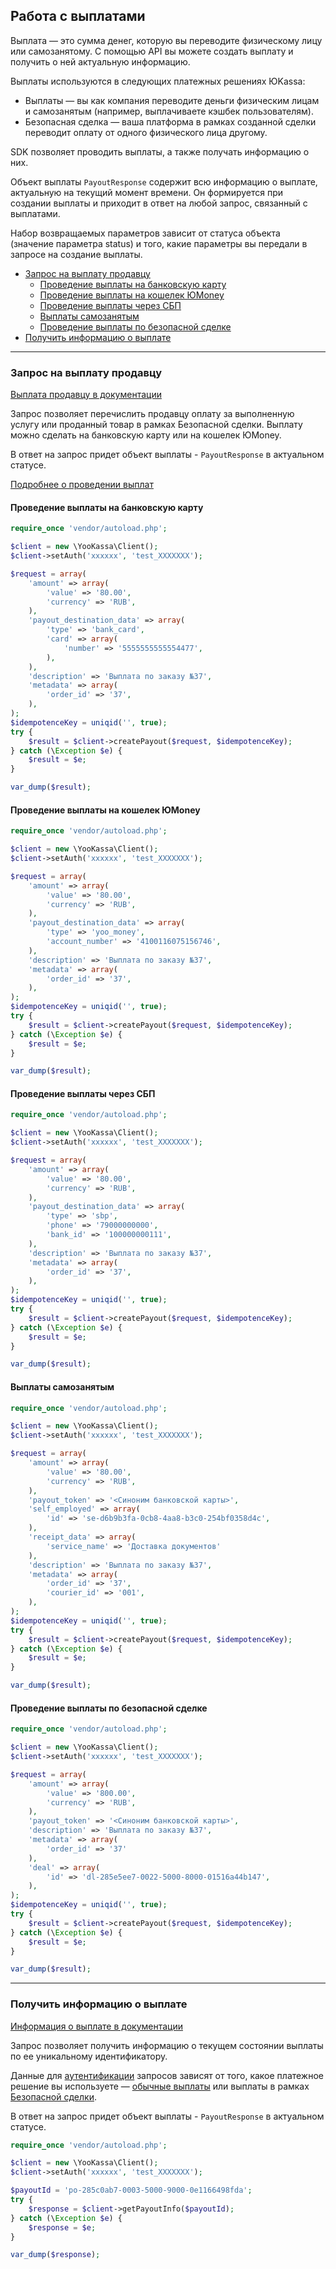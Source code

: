 ## Работа с выплатами

Выплата — это сумма денег, которую вы переводите физическому лицу или самозанятому. С помощью API вы можете создать выплату и получить о ней актуальную информацию.

Выплаты используются в следующих платежных решениях ЮKassa:

* Выплаты — вы как компания переводите деньги физическим лицам и самозанятым (например, выплачиваете кэшбек пользователям).
* Безопасная сделка — ваша платформа в рамках созданной сделки переводит оплату от одного физического лица другому.

SDK позволяет проводить выплаты, а также получать информацию о них.

Объект выплаты `PayoutResponse` содержит всю информацию о выплате, актуальную на текущий момент времени. Он формируется при создании выплаты и приходит в ответ на любой запрос, связанный с выплатами.

Набор возвращаемых параметров зависит от статуса объекта (значение параметра status) и того, какие параметры вы передали в запросе на создание выплаты.

* [Запрос на выплату продавцу](#Запрос-на-выплату-продавцу)
  * [Проведение выплаты на банковскую карту](#проведение-выплаты-на-банковскую-карту)
  * [Проведение выплаты на кошелек ЮMoney](#проведение-выплаты-на-кошелек-юmoney)
  * [Проведение выплаты через СБП](#проведение-выплаты-через-сбп)
  * [Выплаты самозанятым](#выплаты-самозанятым)
  * [Проведение выплаты по безопасной сделке](#проведение-выплаты-по-безопасной-сделке)
* [Получить информацию о выплате](#Получить-информацию-о-выплате)

---

### Запрос на выплату продавцу <a name="Запрос-на-выплату-продавцу"></a>

[Выплата продавцу в документации](https://yookassa.ru/developers/api?lang=php#create_payout)

Запрос позволяет перечислить продавцу оплату за выполненную услугу или проданный товар в рамках Безопасной сделки. 
Выплату можно сделать на банковскую карту или на кошелек ЮMoney.

В ответ на запрос придет объект выплаты - `PayoutResponse` в актуальном статусе.

[Подробнее о проведении выплат](https://yookassa.ru/developers/solutions-for-platforms/safe-deal/integration/payouts)

#### Проведение выплаты на банковскую карту <a name="проведение-выплаты-на-банковскую-карту"></a>

```php
require_once 'vendor/autoload.php';

$client = new \YooKassa\Client();
$client->setAuth('xxxxxx', 'test_XXXXXXX');

$request = array(
    'amount' => array(
        'value' => '80.00',
        'currency' => 'RUB',
    ),
    'payout_destination_data' => array(
        'type' => 'bank_card',
        'card' => array(
            'number' => '5555555555554477',
        ),
    ),
    'description' => 'Выплата по заказу №37',
    'metadata' => array(
        'order_id' => '37',
    ),
);
$idempotenceKey = uniqid('', true);
try {
    $result = $client->createPayout($request, $idempotenceKey);
} catch (\Exception $e) {
    $result = $e;
}

var_dump($result);
```

#### Проведение выплаты на кошелек ЮMoney <a name="проведение-выплаты-на-кошелек-юmoney"></a>

```php
require_once 'vendor/autoload.php';

$client = new \YooKassa\Client();
$client->setAuth('xxxxxx', 'test_XXXXXXX');

$request = array(
    'amount' => array(
        'value' => '80.00',
        'currency' => 'RUB',
    ),
    'payout_destination_data' => array(
        'type' => 'yoo_money',
        'account_number' => '4100116075156746',
    ),
    'description' => 'Выплата по заказу №37',
    'metadata' => array(
        'order_id' => '37',
    ),
);
$idempotenceKey = uniqid('', true);
try {
    $result = $client->createPayout($request, $idempotenceKey);
} catch (\Exception $e) {
    $result = $e;
}

var_dump($result);
```

#### Проведение выплаты через СБП <a name="проведение-выплаты-через-сбп"></a>

```php
require_once 'vendor/autoload.php';

$client = new \YooKassa\Client();
$client->setAuth('xxxxxx', 'test_XXXXXXX');

$request = array(
    'amount' => array(
        'value' => '80.00',
        'currency' => 'RUB',
    ),
    'payout_destination_data' => array(
        'type' => 'sbp',
        'phone' => '79000000000',
        'bank_id' => '100000000111',
    ),
    'description' => 'Выплата по заказу №37',
    'metadata' => array(
        'order_id' => '37',
    ),
);
$idempotenceKey = uniqid('', true);
try {
    $result = $client->createPayout($request, $idempotenceKey);
} catch (\Exception $e) {
    $result = $e;
}

var_dump($result);
```

#### Выплаты самозанятым <a name="выплаты-самозанятым"></a>

```php
require_once 'vendor/autoload.php';

$client = new \YooKassa\Client();
$client->setAuth('xxxxxx', 'test_XXXXXXX');

$request = array(
    'amount' => array(
        'value' => '80.00',
        'currency' => 'RUB',
    ),
    'payout_token' => '<Синоним банковской карты>',
    'self_employed' => array(
        'id' => 'se-d6b9b3fa-0cb8-4aa8-b3c0-254bf0358d4c',
    ),
    'receipt_data' => array(
        'service_name' => 'Доставка документов'
    ),
    'description' => 'Выплата по заказу №37',
    'metadata' => array(
        'order_id' => '37',
        'courier_id' => '001',
    ),
);
$idempotenceKey = uniqid('', true);
try {
    $result = $client->createPayout($request, $idempotenceKey);
} catch (\Exception $e) {
    $result = $e;
}

var_dump($result);
```

#### Проведение выплаты по безопасной сделке <a name="проведение-выплаты-по-безопасной-сделке"></a>

```php
require_once 'vendor/autoload.php';

$client = new \YooKassa\Client();
$client->setAuth('xxxxxx', 'test_XXXXXXX');

$request = array(
    'amount' => array(
        'value' => '800.00',
        'currency' => 'RUB',
    ),
    'payout_token' => '<Синоним банковской карты>',
    'description' => 'Выплата по заказу №37',
    'metadata' => array(
        'order_id' => '37'
    ),
    'deal' => array(
        'id' => 'dl-285e5ee7-0022-5000-8000-01516a44b147',
    ),
);
$idempotenceKey = uniqid('', true);
try {
    $result = $client->createPayout($request, $idempotenceKey);
} catch (\Exception $e) {
    $result = $e;
}

var_dump($result);
```

---

### Получить информацию о выплате <a name="Получить-информацию-о-выплате"></a>

[Информация о выплате в документации](https://yookassa.ru/developers/api?lang=php#get_payout)

Запрос позволяет получить информацию о текущем состоянии выплаты по ее уникальному идентификатору.

Данные для [аутентификации](https://yookassa.ru/developers/using-api/interaction-format#auth) запросов зависят от того, какое платежное решение вы используете — [обычные выплаты](https://yookassa.ru/developers/payouts/overview) или выплаты в рамках [Безопасной сделки](https://yookassa.ru/developers/solutions-for-platforms/safe-deal/basics).

В ответ на запрос придет объект выплаты - `PayoutResponse` в актуальном статусе.

```php
require_once 'vendor/autoload.php';

$client = new \YooKassa\Client();
$client->setAuth('xxxxxx', 'test_XXXXXXX');

$payoutId = 'po-285c0ab7-0003-5000-9000-0e1166498fda';
try {
    $response = $client->getPayoutInfo($payoutId);
} catch (\Exception $e) {
    $response = $e;
}

var_dump($response);
```
